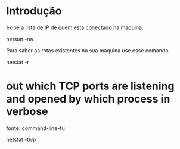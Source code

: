 # Introdução
exibe a lista de IP de quem está conectado na maquina.

netstat -na

Para saber as rotas existentes na sua maquina use esse comando.

netstat -r


# out which TCP ports are listening and opened by which process in verbose
fonte: command-line-fu

netstat -tlvp
